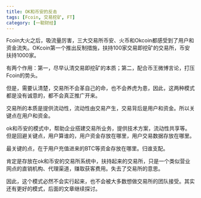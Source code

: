 ```yaml
---
title: OK和币安的反击
tags: [Fcoin, 交易挖矿, FT]
category: [一聪财经]
---
```


Fcoin大火之后，吸流量厉害，三大交易所币安、火币和Okcoin都感受到了用户和资金流失。OKcoin第一个推出反制措施，扶持100家交易即挖矿的交易所，币安扶持1000家。

有两个作用：第一，尽早认清交易即挖矿的本质；第二，配合币王微博言论，打压Fcoin的势头。

但是，需要认清楚，交易所不会革自己的命，也不会养虎为患，因此，这两种模式都是没有诚意的，都不会真正推广开来。

交易所的本质是提供流动性，流动性由交易产生，交易背后是用户和资金。所以关键点在用户和资金。

ok和币安的模式中，帮助企业搭建交易所业务，提供技术方案，流动性共享等。但是回避关键点，用户算谁的，用户资金存放在哪里，用户交易数据存放在哪里。

最关键的点，在于用户充值进来的BTC等资金存放在哪里。归谁支配。

肯定是存放在ok和币安的交易所系统中，扶持起来的交易所，只是一个类似营业网点的直销机构、代理渠道，赚取获客费用。失去了交易所的意思。

因此，这个模式必然不会实行起来，也不会被大多数想做交易所的团队接受。其实还有更好的模式，后面的文章继续探讨。


